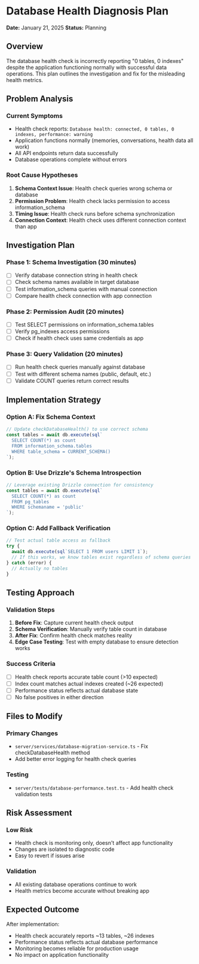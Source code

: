 
# Database Health Diagnosis Plan
**Date:** January 21, 2025
**Status:** Planning

## Overview

The database health check is incorrectly reporting "0 tables, 0 indexes" despite the application functioning normally with successful data operations. This plan outlines the investigation and fix for the misleading health metrics.

## Problem Analysis

### Current Symptoms
- Health check reports: `Database health: connected, 0 tables, 0 indexes, performance: warning`
- Application functions normally (memories, conversations, health data all work)
- All API endpoints return data successfully
- Database operations complete without errors

### Root Cause Hypotheses
1. **Schema Context Issue**: Health check queries wrong schema or database
2. **Permission Problem**: Health check lacks permission to access information_schema
3. **Timing Issue**: Health check runs before schema synchronization
4. **Connection Context**: Health check uses different connection context than app

## Investigation Plan

### Phase 1: Schema Investigation (30 minutes)
- [ ] Verify database connection string in health check
- [ ] Check schema names available in target database
- [ ] Test information_schema queries with manual connection
- [ ] Compare health check connection with app connection

### Phase 2: Permission Audit (20 minutes)
- [ ] Test SELECT permissions on information_schema.tables
- [ ] Verify pg_indexes access permissions
- [ ] Check if health check uses same credentials as app

### Phase 3: Query Validation (20 minutes)
- [ ] Run health check queries manually against database
- [ ] Test with different schema names (public, default, etc.)
- [ ] Validate COUNT queries return correct results

## Implementation Strategy

### Option A: Fix Schema Context
```typescript
// Update checkDatabaseHealth() to use correct schema
const tables = await db.execute(sql`
  SELECT COUNT(*) as count 
  FROM information_schema.tables 
  WHERE table_schema = CURRENT_SCHEMA()
`);
```

### Option B: Use Drizzle's Schema Introspection
```typescript
// Leverage existing Drizzle connection for consistency
const tables = await db.execute(sql`
  SELECT COUNT(*) as count 
  FROM pg_tables 
  WHERE schemaname = 'public'
`);
```

### Option C: Add Fallback Verification
```typescript
// Test actual table access as fallback
try {
  await db.execute(sql`SELECT 1 FROM users LIMIT 1`);
  // If this works, we know tables exist regardless of schema queries
} catch (error) {
  // Actually no tables
}
```

## Testing Approach

### Validation Steps
1. **Before Fix**: Capture current health check output
2. **Schema Verification**: Manually verify table count in database
3. **After Fix**: Confirm health check matches reality
4. **Edge Case Testing**: Test with empty database to ensure detection works

### Success Criteria
- [ ] Health check reports accurate table count (>10 expected)
- [ ] Index count matches actual indexes created (~26 expected)
- [ ] Performance status reflects actual database state
- [ ] No false positives in either direction

## Files to Modify

### Primary Changes
- `server/services/database-migration-service.ts` - Fix checkDatabaseHealth method
- Add better error logging for health check queries

### Testing
- `server/tests/database-performance.test.ts` - Add health check validation tests

## Risk Assessment

### Low Risk
- Health check is monitoring only, doesn't affect app functionality
- Changes are isolated to diagnostic code
- Easy to revert if issues arise

### Validation
- All existing database operations continue to work
- Health metrics become accurate without breaking app

## Expected Outcome

After implementation:
- Health check accurately reports ~13 tables, ~26 indexes
- Performance status reflects actual database performance
- Monitoring becomes reliable for production usage
- No impact on application functionality
